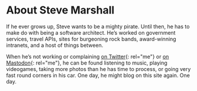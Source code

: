 # About Steve Marshall

If he ever grows up, Steve wants to be a mighty pirate. Until then, he
has to make do with being a software architect. He’s worked on
government services, travel APIs, sites for burgeoning rock bands,
award-winning intranets, and a host of things between.

When he’s not working or complaining [on
Twitter](http://twitter.com/SteveMarshall){: rel="me"} or [on
Mastodon](https://mastodon.social/@stevemarshall){: rel="me"}, he can be
found listening to music, playing videogames, taking more photos than
he has time to process, or going very fast round corners in his car.
One day, he might blog on this site again. One day.
